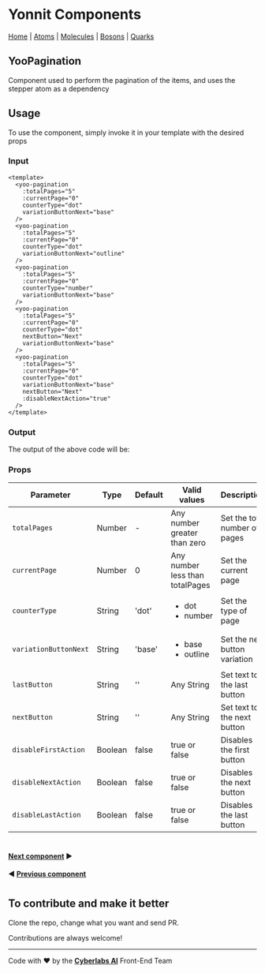 # Yonnit Components

[Home](https://github.com/Yoonit-Labs/vue-yoonit-components/blob/development/README.md) | [Atoms](https://github.com/Yoonit-Labs/vue-yoonit-components/blob/development/README.md#atoms) | [Molecules](https://github.com/Yoonit-Labs/vue-yoonit-components/blob/development/README.md#molecules) | [Bosons](https://github.com/Yoonit-Labs/vue-yoonit-components/blob/development/README.md#bosons) | [Quarks](https://github.com/Yoonit-Labs/vue-yoonit-components/blob/development/README.md#quarks)

## YooPagination

Component used to perform the pagination of the items, and uses the stepper atom as a dependency

## Usage

To use the component, simply invoke it in your template with the desired props

### Input
```vue
<template>
  <yoo-pagination
    :totalPages="5"
    :currentPage="0"
    counterType="dot"
    variationButtonNext="base"
  />
  <yoo-pagination
    :totalPages="5"
    :currentPage="0"
    counterType="dot"
    variationButtonNext="outline"
  />
  <yoo-pagination
    :totalPages="5"
    :currentPage="0"
    counterType="number"
    variationButtonNext="base"
  />
  <yoo-pagination
    :totalPages="5"
    :currentPage="0"
    counterType="dot"
    nextButton="Next"
    variationButtonNext="base"
  />
  <yoo-pagination
    :totalPages="5"
    :currentPage="0"
    counterType="dot"
    variationButtonNext="base"
    nextButton="Next"
    :disableNextAction="true"
  />
</template>
```
### Output

The output of the above code will be:


### Props

| Parameter               | Type    | Default | Valid values                      | Description                               | Required |
|-------------------------|---------|---------|-----------------------------------|-------------------------------------------|----------|
| `totalPages`          | Number  |   -     | Any number greater than zero      | Set the total number of pages             | true     |
| `currentPage`         | Number  |   0     | Any number less than totalPages   | Set the current page                      | false    |
| `counterType`         | String  | 'dot'   | <ul><li>dot</li><li>number</li></ul> | Set the type of page                      | false    |
| `variationButtonNext` | String  | 'base'  | <ul><li>base</li><li>outline</li></ul> | Set the next button variation             | false    |
| `lastButton`          | String  |   ''    | Any String                        | Set text to the last button               | false    |
| `nextButton`          | String  |   ''    | Any String                        | Set text to the next button               | false    |
| `disableFirstAction`  | Boolean |  false  | true or false                     | Disables the first button                 | false    |
| `disableNextAction`   | Boolean |  false  | true or false                     | Disables the next button                  | false    |
| `disableLastAction`   | Boolean |  false  | true or false                     | Disables the last button                  | false    |

#

 #### [**Next component**](../Notify/Notify.readme.md) :arrow_forward:

 #### :arrow_backward: [**Previous component**](../PostCard/PostCard.readme.md)

#

## To contribute and make it better

Clone the repo, change what you want and send PR.

Contributions are always welcome!

---

Code with ❤ by the [**Cyberlabs AI**](https://cyberlabs.ai/) Front-End Team
